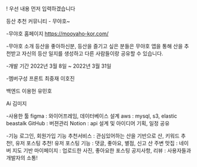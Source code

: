 ! 우선 내용 먼저 입력하겠습니다

등산 추천 커뮤니티 - 무야호~

-무야호 홈페이지
https://mooyaho-kor.com/

-무야호 소개
등산을 좋아하신분, 등산을 즐기고 싶은 분들은 무야호 앱을 통해 산을 추천받고
자신의 등산 일지를 생성하고 다른 사람들이랑 공유할 수 있습니다.

-개발 기간
2022년 3월 8일 ~ 2022년 3월 31일

-멤버구성
프론트
최중재
이호진

백엔드
이용헌
유민호

Ai
김미지

-사용한 툴
figma : 와이어프레임, 데이터베이스 설계
aws : mysql, s3, elastic beastalk
GitHub : 버젼관리
Notion : api 설계 및 아이디어 기획, 일정 공유

-기능
로그인, 회원가입 기능
추천서비스 : 관심있어하는 산을 기반으로 산, 키워드 추천!, 유저 포스팅 추천!
유저 포스팅 기능 : 댓글, 좋아요, 별점, 신고
산 주변 맛집 : 네이버 지도 기반
마이페이지 : 업로드한 사진, 좋아요한 포스팅 
공지사항, 리뷰 : 사용자들과 개발자의 소통!


